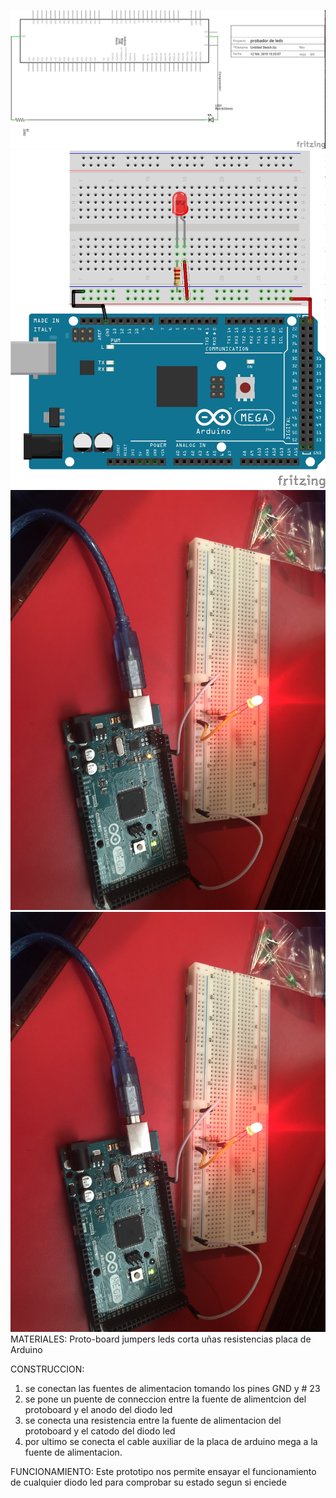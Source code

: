 
![1](https://github.com/mariacamila55/Primer-Proyecto/blob/master/probador%20de%20leds.jpg)
![2](https://github.com/mariacamila55/Primer-Proyecto/blob/master/PROBADOR%20DE%20LEDS%202.jpg)
![3](https://github.com/mariacamila55/Primer-Proyecto/blob/master/IMG_4413.jpeg)
![4](https://github.com/mariacamila55/Primer-Proyecto/blob/master/IMG_4414.jpeg)
 MATERIALES:
 Proto-board
 jumpers
 leds
 corta uñas
 resistencias 
 placa de Arduino

CONSTRUCCION:
1. se conectan las fuentes de alimentacion tomando los pines GND y # 23
2. se pone un puente de conneccion entre la fuente de alimentcion del protoboard y el anodo del diodo led 
3. se conecta una resistencia entre la fuente de alimentacion del protoboard y el catodo del diodo led 
4. por ultimo se conecta el cable auxiliar de la placa de arduino mega a la fuente de alimentacion. 

FUNCIONAMIENTO:
Este prototipo nos permite ensayar el funcionamiento de cualquier diodo led para comprobar su estado segun si enciede 
